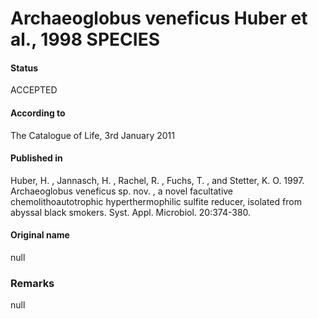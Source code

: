 Archaeoglobus veneficus Huber et al., 1998 SPECIES
=======

#### Status
ACCEPTED

#### According to
The Catalogue of Life, 3rd January 2011

#### Published in
Huber, H. , Jannasch, H. , Rachel, R. , Fuchs, T. , and Stetter, K. O. 1997. Archaeoglobus veneficus sp. nov. , a novel facultative chemolithoautotrophic hyperthermophilic sulfite reducer, isolated from abyssal black smokers. Syst. Appl. Microbiol. 20:374-380.

#### Original name
null

### Remarks
null